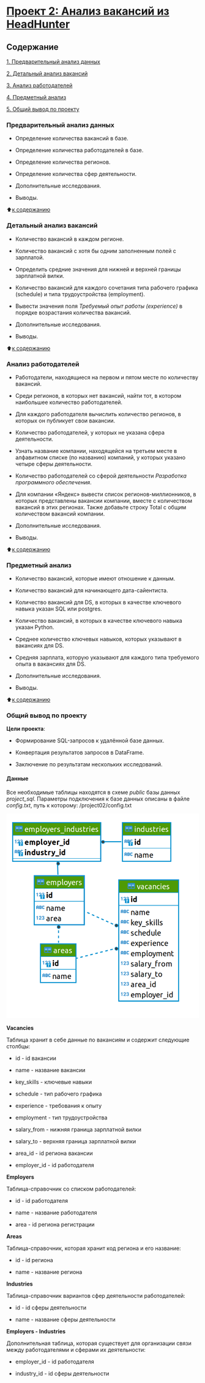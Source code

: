 # [Проект 2: Анализ вакансий из HeadHunter](https://github.com/errlwdfi/sf_data_science/tree/main/project01)

## Содержание
[1. Предварительный анализ данных](https://github.com/errlwdfi/sf_data_science/tree/main/project02/README.md#Предварительных_анализ_данных)

[2. Детальный анализ вакансий](https://github.com/errlwdfi/sf_data_science/tree/main/project02/README.md#Детальный_анализ_вакансий)

[3. Анализ работодателей](https://github.com/errlwdfi/sf_data_science/tree/main/project02/README.md#Анализ_работодателей)

[4. Предметный анализ](https://github.com/errlwdfi/sf_data_science/tree/main/project02/README.md#Предметный_анализ)

[5. Общий вывод по проекту](https://github.com/errlwdfi/sf_data_science/tree/main/project02/README.md#Общий_вывод_по_проекту)

### Предварительный анализ данных

* Определение количества вакансий в базе.

* Определение количества работодателей в базе.

* Определение количества регионов.

* Определение количества сфер деятельности.

* Дополнительные исследования.

* Выводы.

:arrow_up:[к содержанию](https://github.com/errlwdfi/sf_data_science/tree/main/project01/README.md#Содержание)

### Детальный анализ вакансий

* Количество вакансий в каждом регионе.

* Количество вакансий с хотя бы одним заполненным полей с зарплатой.

* Определить средние значения для нижней и верхней границы зарплатной вилки.

* Количество вакансий для каждого сочетания типа рабочего графика (schedule) и типа трудоустройства (employment).

* Вывести значения поля *Требуемый опыт работы (experience)* в порядке возрастания количества вакансий.

* Дополнительные исследования.

* Выводы.

:arrow_up:[к содержанию](https://github.com/errlwdfi/sf_data_science/tree/main/project01/README.md#Содержание)

### Анализ работодателей

* Работодатели, находящиеся на первом и пятом месте по количеству вакансий.

* Среди регионов, в которых нет вакансий, найти тот, в котором наибольшее количество работодателей.

* Для каждого работодателя вычислить количество регионов, в которых он публикует свои вакансии.

* Количество работодателей, у которых не указана сфера деятельности.

* Узнать название компании, находящейся на третьем месте в алфавитном списке (по названию) компаний, у которых указано четыре сферы деятельности.

* Количество работодателей со сферой деятельности *Разработка программного обеспечения*.

* Для компании «Яндекс» вывести список регионов-миллионников, в которых представлены вакансии компании, вместе с количеством вакансий в этих регионах. Также добавьте строку Total с общим количеством вакансий компании.

* Дополнительные исследования.

* Выводы.

:arrow_up:[к содержанию](https://github.com/errlwdfi/sf_data_science/tree/main/project01/README.md#Содержание)

### Предметный анализ

* Количество вакансий, которые имеют отношение к данным.

* Количество вакансий для начинающего дата-сайентиста.

* Количество вакансий для DS, в которых в качестве ключевого навыка указан SQL или postgres.

* Количество вакансий, в которых в качестве ключевого навыка указан Python.

* Среднее количество ключевых навыков, которых указывают в вакансиях для DS.

* Средняя зарплата, которую указывают для каждого типа требуемого опыта в вакансиях для DS.

* Дополнительные исследования.

* Выводы.

:arrow_up:[к содержанию](https://github.com/errlwdfi/sf_data_science/tree/main/project01/README.md#Содержание)

### Общий вывод по проекту

**Цели проекта**:

* Формирование SQL-запросов к удалённой базе данных.

* Конвертация результатов запросов в DataFrame.

* Заключение по результатам нескольких исследований.

#### Данные

Все необходимые таблицы находятся в схеме *public* базы данных *project_sql*. Параметры подключения к базе данных описаны в файле *config.txt*, путь к которому: /project02/config.txt

![Иллюстрация схемы](./images/scheme.png)

**Vacancies**

Таблица хранит в себе данные по вакансиям и содержит следующие столбцы:

* id - id вакансии

* name - название вакансии

* key_skills - ключевые навыки

* schedule - тип рабочего графика

* experience - требования к опыту

* employment - тип трудоустройства

* salary_from - нижняя граница зарплатной вилки

* salary_to - верхняя граница зарплатной вилки

* area_id - id региона вакансии

* employer_id - id работодателя

**Employers**

Таблица-справочник со списком работодателей:

* id - id работодателя

* name - название работодателя

* area - id региона регистрации

**Areas**

Таблица-справочник, которая хранит код региона и его название:

* id - id региона

* name - название региона

**Industries**

Таблица-справочник вариантов сфер деятельности работодателей:

* id - id сферы деятельности

* name - название сферы деятельности

**Employers - Industries**

Дополнительная таблица, которая существует для организации связи между работодателями и сферами их деятельности:

* employer_id - id работодателя

* industry_id - id сферы деятельности